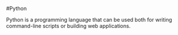 #Python



Python is a programming language that can be used both for writing command-line scripts or building web applications.